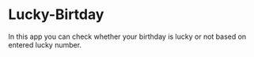# Lucky-Birtday
In this app you can check whether your birthday is lucky or not based on entered lucky number.
